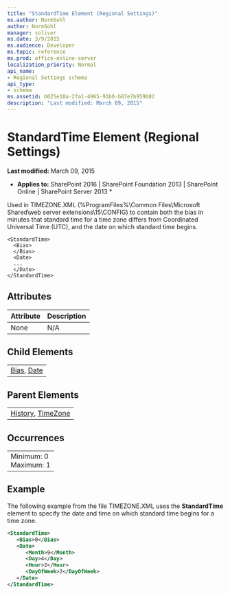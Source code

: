 ```yaml
---
title: "StandardTime Element (Regional Settings)"
ms.author: NormSohl
author: NormSohl
manager: soliver
ms.date: 3/9/2015
ms.audience: Developer
ms.topic: reference
ms.prod: office-online-server
localization_priority: Normal
api_name:
- Regional Settings schema
api_type:
- schema
ms.assetid: b025e10a-2fa1-4965-91b0-b87e7b959b02
description: "Last modified: March 09, 2015"
---
```


# StandardTime Element (Regional Settings)

 **Last modified:** March 09, 2015 
  
 * **Applies to:** SharePoint 2016 | SharePoint Foundation 2013 | SharePoint Online | SharePoint Server 2013 * 
  
Used in TIMEZONE.XML (%ProgramFiles%\Common Files\Microsoft Shared\web server extensions\15\CONFIG) to contain both the bias in minutes that standard time for a time zone differs from Coordinated Universal Time (UTC), and the date on which standard time begins.
  
```
<StandardTime>
  <Bias>
  </Bias>
  <Date>
  ...
  </Date>
</StandardTime>
```

## Attributes

|**Attribute**|**Description**|
|:-----|:-----|
|None  <br/> |N/A  <br/> |
   
## Child Elements

||
|:-----|
|[Bias](bias-element-regional-settings.md), [Date](date-element-regional-settings.md)|
   
## Parent Elements

||
|:-----|
|[History](history-element-regional-settings.md), [TimeZone](timezone-element-regional-settings.md)|
   
## Occurrences

||
|:-----|
|Minimum: 0  <br/> Maximum: 1  <br/> |
   
## Example

The following example from the file TIMEZONE.XML uses the **StandardTime** element to specify the date and time on which standard time begins for a time zone. 
  
```XML
<StandardTime>
   <Bias>0</Bias>
   <Date>
      <Month>9</Month>
      <Day>4</Day>
      <Hour>2</Hour>
      <DayOfWeek>2</DayOfWeek>
   </Date>
</StandardTime>
```



